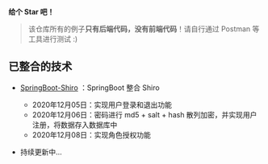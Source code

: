 
**给个 Star 吧！**

> 该仓库所有的例子**只有后端代码，没有前端代码**！请自行通过 Postman 等工具进行测试 :)

## 已整合的技术

- [SpringBoot-Shiro](https://github.com/weizujie/SpringBoot-Example/tree/main/SpringBoot-Shiro) ：SpringBoot 整合 Shiro
    - 2020年12月05日：实现用户登录和退出功能
    - 2020年12月06日：密码进行 md5 + salt + hash 散列加密，并实现用户注册，将数据存入数据库中
    - 2020年12月08日：实现角色授权功能
    
- 持续更新中...
